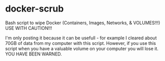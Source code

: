 # docker-scrub
Bash script to wipe Docker (Containers, Images, Networks, &amp; VOLUMES!!!) USE WITH CAUTION!!!

I'm only posting it because it can be usefull - for example I cleared about 70GB of data from my computer with this script. However, if you use this script when you have a valuable volume on your computer you will lose it. YOU HAVE BEEN WARNED.
